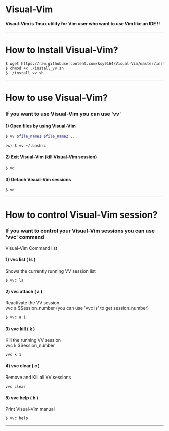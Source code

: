 # Visual-Vim

#### Visaul-Vim is Tmux utility for Vim user who want to use Vim like an IDE !!  
-----------------------------------------

# How to Install Visual-Vim?  

````sh    
$ wget https://raw.githubusercontent.com/ksy9164/Visual-Vim/master/install_vv.sh  
$ chmod +x ./install_vv.sh  
$ ./install_vv.sh  
````  
-----------------------------------------
  
# How to use Visual-Vim?  

### If you want to use Visual-Vim you can use 'vv'   

#### 1) Open files by using Visual-Vim  
````sh  
$ vv $file_name1 $file_name2 ...    
  
ex) $ vv ~/.bashrc  

````  

#### 2) Exit Visual-Vim (kill Visual-Vim session)  
````sh    
$ vq  
````  

#### 3) Detach Visual-Vim sessions  
````sh  
$ vd  
```` 

-----------------------------------------  

# How to control Visual-Vim session?

### If you want to control your Visual-Vim sessions you can use 'vvc' command   
  
Visual-Vim Command list  

#### 1) vvc list ( ls )   
Shows the currently running VV session list 
````sh
$ vvc ls   
````   

#### 2) vvc attach ( a )   
Reactivate the VV session   
vvc a $Session_number (you can use 'vvc ls' to get session_number)   
````sh  
$ vvc a 1  
````  

#### 3) vvc kill ( k )  
Kill the running VV session  
vvc k $Session_number  
````sh  
vvc k 1  
````

#### 4) vvc clear ( c )  
Remove and Kill all VV sessions  
````sh  
vvc clear 
````  

#### 5) vvc help ( h )  
Print Visual-Vim manual  
````sh  
$ vvc help  
````  
-----------------------------------------
